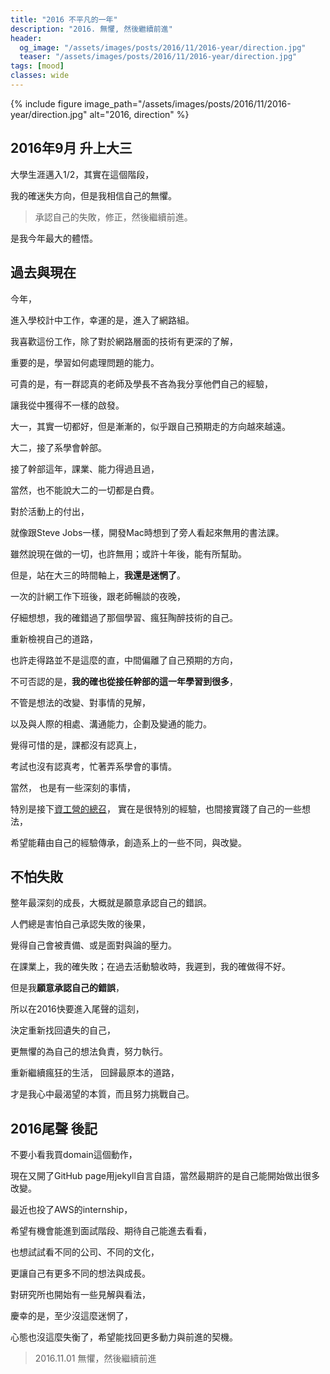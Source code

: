 ```yaml
---
title: "2016 不平凡的一年"
description: "2016. 無懼, 然後繼續前進"
header:
  og_image: "/assets/images/posts/2016/11/2016-year/direction.jpg"
  teaser: "/assets/images/posts/2016/11/2016-year/direction.jpg"
tags: [mood]
classes: wide
---
```


{% include figure image_path="/assets/images/posts/2016/11/2016-year/direction.jpg" alt="2016, direction" %}

## 2016年9月 升上大三

大學生涯邁入1/2，其實在這個階段，

我的確迷失方向，但是我相信自己的無懼。

> 承認自己的失敗，修正，然後繼續前進。

是我今年最大的體悟。


## 過去與現在

今年，

進入學校計中工作，幸運的是，進入了網路組。

我喜歡這份工作，除了對於網路層面的技術有更深的了解，

重要的是，學習如何處理問題的能力。

可貴的是，有一群認真的老師及學長不吝為我分享他們自己的經驗，

讓我從中獲得不一樣的啟發。

大一，其實一切都好，但是漸漸的，似乎跟自己預期走的方向越來越遠。

大二，接了系學會幹部。

接了幹部這年，課業、能力得過且過，

當然，也不能說大二的一切都是白費。

對於活動上的付出，

就像跟Steve Jobs一樣，開發Mac時想到了旁人看起來無用的書法課。

雖然說現在做的一切，也許無用；或許十年後，能有所幫助。

但是，站在大三的時間軸上，**我還是迷惘了**。

一次的計網工作下班後，跟老師暢談的夜晚，

仔細想想，我的確錯過了那個學習、瘋狂陶醉技術的自己。

重新檢視自己的道路，

也許走得路並不是這麼的直，中間偏離了自己預期的方向，

不可否認的是，**我的確也從接任幹部的這一年學習到很多**，

不管是想法的改變、對事情的見解，

以及與人際的相處、溝通能力，企劃及變通的能力。

覺得可惜的是，課都沒有認真上，

考試也沒有認真考，忙著弄系學會的事情。

當然， 也是有一些深刻的事情，

特別是接下[資工營的總召](http://cscamp.ntut.cc)， 實在是很特別的經驗，也間接實踐了自己的一些想法，

希望能藉由自己的經驗傳承，創造系上的一些不同，與改變。


## 不怕失敗

整年最深刻的成長，大概就是願意承認自己的錯誤。

人們總是害怕自己承認失敗的後果，

覺得自己會被責備、或是面對與論的壓力。

在課業上，我的確失敗；在過去活動驗收時，我遲到，我的確做得不好。

但是我**願意承認自己的錯誤**，

所以在2016快要進入尾聲的這刻，

決定重新找回遺失的自己，

更無懼的為自己的想法負責，努力執行。

重新繼續瘋狂的生活， 回歸最原本的道路，

才是我心中最渴望的本質，而且努力挑戰自己。


## 2016尾聲 後記

不要小看我買domain這個動作，

現在又開了GitHub page用jekyll自言自語，當然最期許的是自己能開始做出很多改變。

最近也投了AWS的internship，

希望有機會能進到面試階段、期待自己能進去看看，

也想試試看不同的公司、不同的文化，

更讓自己有更多不同的想法與成長。

對研究所也開始有一些見解與看法，

慶幸的是，至少沒這麼迷惘了，

心態也沒這麼失衡了，希望能找回更多動力與前進的契機。

> 2016.11.01 無懼，然後繼續前進

